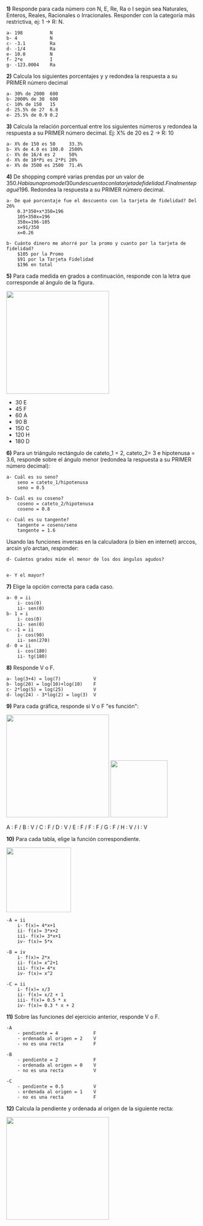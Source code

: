 
**1)** Responde para cada número con N, E, Re, Ra o I según sea Naturales, Enteros, Reales,
Racionales o Irracionales. Responder con la categoría más restrictiva, ej: 1 -> R: N.

    a- 198          N
    b- 4            N
    c- -3.1         Ra
    d- -1/4         Ra
    e- 10.0         N
    f- 2*e          I
    g- -123.0004    Ra


**2)** Calcula los siguientes porcentajes y y redondea la respuesta a su PRIMER número decimal

    a- 30% de 2000  600
    b- 2000% de 30  600
    c- 10% de 150   15
    d- 25.5% de 27  6.8
    e- 25.5% de 0.9 0.2

**3)** Calcula la relación porcentual entre los siguientes números y redondea la respuesta a su PRIMER número decimal. Ej: X% de 20 es 2 -> R: 10

    a- X% de 150 es 50     33.3% 
    b- X% de 4.0 es 100.0  2500%
    c- X% de 16/4 es 2     50%
    d- X% de 10*Pi es 2*Pi 20%
    e- X% de 3500 es 2500  71.4%

**4)** De shopping compré varias prendas por un valor de 350$. Había una promo del 30% sobre la cual se aplico luego
un descuento con la tarjeta de fidelidad. Finalmente pagué 196$. Redondea la respuesta a su PRIMER número decimal.

    a- De qué porcentaje fue el descuento con la tarjeta de fidelidad? Del 26%
        0.3*350+x*350=196
        105+350x=196
        350x=196-105
        x=91/350
        x=0.26

    b- Cuánto dinero me ahorré por la promo y cuanto por la tarjeta de fidelidad? 
        $105 por la Promo
        $91 por la Tarjeta Fidelidad
        $196 en total


**5)** Para cada medida en grados a continuación, responde con la letra que corresponde al ángulo de la figura.

<img  src='./figuras/EX_5.png' height='270px'>

  - 30  E
  - 45  F
  - 60  A
  - 90  B
  - 150 C
  - 120 H
  - 180 D


**6)** Para un triángulo rectángulo de cateto_1 = 2, cateto_2= 3 e hipotenusa = 3.6, responde sobre el ángulo
menor (redondea la respuesta a su PRIMER número decimal):

    a- Cuál es su seno?
        seno = cateto_1/hipotenusa
        seno = 0.5

    b- Cuál es su coseno?
        coseno = cateto_2/hipotenusa
        coseno = 0.8

    c- Cuál es su tangente?
        tangente = coseno/seno
        tangente = 1.6


Usando las funciones inversas en la calculadora (o bien en internet) arccos, arcsin y/o arctan, responder:

    d- Cuántos grados mide el menor de los dos ángulos agudos?


    e- Y el mayor?



**7)** Elige la opción correcta para cada caso.

    a- 0 = ii
        i- cos(0)
        ii- sen(0)
    b- 1 = i
        i- cos(0)
        ii- sen(0)
    c- -1 = ii
        i- cos(90)
        ii- sen(270)
    d- 0 = ii
        i- cos(180)
        ii- tg(180)

**8)** Responde V o F.

    a- log(3+4) = log(7)            V
    b- log(20) = log(10)+log(10)    F
    c- 2*log(5) = log(25)           V
    d- log(24) - 3*log(2) = log(3)  V

**9)** Para cada gráfica, responde si V o F "es función":

<img  src='./figuras/EX_9.png' height='270px'>
<img  src='./figuras/EX_9b.png' height='150px'>

A : F / B : V / C : F / D : V / E : F / F : F / G : F / H : V / I : V

**10)** Para cada tabla, elige la función correspondiente.


<img  src='./figuras/EX_10.png' height='170px'>

    -A = ii
        i- f(x)= 4*x+1
        ii- f(x)= 3*x+2
        iii- f(x)= 3*x+1
        iv- f(x)= 5*x

    -B = iv
        i- f(x)= 2*x
        ii- f(x)= x^2+1
        iii- f(x)= 4*x
        iv- f(x)= x^2

    -C = ii
        i- f(x)= x/3
        ii- f(x)= x/2 + 1
        iii- f(x)= 0.5 * x
        iv- f(x)= 0.3 * x + 2

**11)** Sobre las funciones del ejercicio anterior, responde V o F.

    -A  
        - pendiente = 4             F
        - ordenada al origen = 2    V
        - no es una recta           F

    -B  
        - pendiente = 2             F
        - ordenada al origen = 0    V
        - no es una recta           V

    -C  
        - pendiente = 0.5           V
        - ordenada al origen = 1    V
        - no es una recta           F

**12)** Calcula la pendiente y ordenada al origen de la siguiente recta:

<img  src='./figuras/EX_12.png' height='270px'>